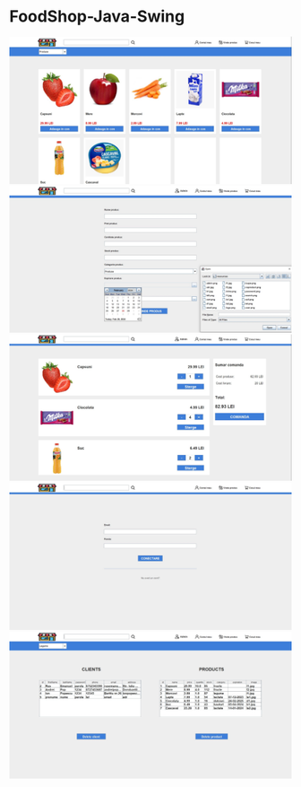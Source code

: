 # FoodShop-Java-Swing

![](Images/img1.jpg)
![](Images/img2.jpg)
![](Images/img3.jpg)
![](Images/img4.jpg)
![](Images/img5.jpg)
